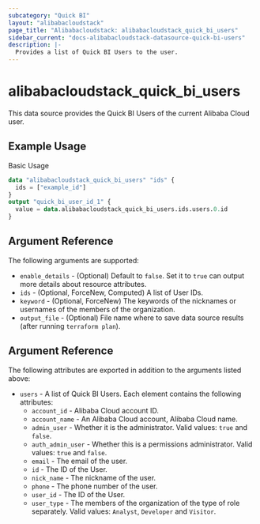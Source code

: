 ```yaml
---
subcategory: "Quick BI"
layout: "alibabacloudstack"
page_title: "Alibabacloudstack: alibabacloudstack_quick_bi_users"
sidebar_current: "docs-alibabacloudstack-datasource-quick-bi-users"
description: |-
  Provides a list of Quick BI Users to the user.
---
```


# alibabacloudstack\_quick\_bi\_users

This data source provides the Quick BI Users of the current Alibaba Cloud user.


## Example Usage

Basic Usage

```terraform
data "alibabacloudstack_quick_bi_users" "ids" {
  ids = ["example_id"]
}
output "quick_bi_user_id_1" {
  value = data.alibabacloudstack_quick_bi_users.ids.users.0.id
}
```

## Argument Reference

The following arguments are supported:

* `enable_details` - (Optional) Default to `false`. Set it to `true` can output more details about resource attributes.
* `ids` - (Optional, ForceNew, Computed)  A list of User IDs.
* `keyword` - (Optional, ForceNew) The keywords of the nicknames or usernames of the members of the organization.
* `output_file` - (Optional) File name where to save data source results (after running `terraform plan`).

## Argument Reference

The following attributes are exported in addition to the arguments listed above:

* `users` - A list of Quick BI Users. Each element contains the following attributes:
    * `account_id` - Alibaba Cloud account ID.
    * `account_name` - An Alibaba Cloud account, Alibaba Cloud name.
    * `admin_user` - Whether it is the administrator. Valid values: `true` and `false`.
    * `auth_admin_user` - Whether this is a permissions administrator. Valid values: `true` and `false`.
    * `email` - The email of the user.
    * `id` - The ID of the User.
    * `nick_name` - The nickname of the user.
    * `phone` - The phone number of the user.
    * `user_id` - The ID of the User.
    * `user_type` - The members of the organization of the type of role separately. Valid values: `Analyst`, `Developer` and `Visitor`.
